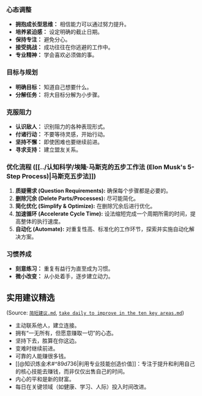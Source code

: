 ### 心态调整

- **拥抱成长型思维：** 相信能力可以通过努力提升。
- **培养紧迫感：** 设定明确的截止日期。
- **保持专注：** 避免分心。
- **接受挑战：** 成功往往在你逃避的工作中。
- **专业精神：** 学会喜欢必须做的事。

### 目标与规划

- **明确目标：** 知道自己想要什么。
- **分解任务：** 将大目标分解为小步骤。

### 克服阻力

- **认识敌人：** 识别阻力的各种表现形式。
- **付诸行动：** 不要等待灵感，开始行动。
- **坚持不懈：** 即使困难也要继续前进。
- **寻求支持：** 建立盟友关系。

### 优化流程 ([[../认知科学/埃隆·马斯克的五步工作法 (Elon Musk's 5-Step Process)|马斯克五步法]])

1. **质疑需求 (Question Requirements):** 确保每个步骤都是必要的。
2. **删除冗余 (Delete Parts/Processes):** 尽可能简化。
3. **简化优化 (Simplify & Optimize):** 在删除冗余后进行优化。
4. **加速循环 (Accelerate Cycle Time):** 设法缩短完成一个周期所需的时间，提高整体的执行速度。
5. **自动化 (Automate):** 对重复性高、标准化的工作环节，探索并实施自动化解决方案。

### 习惯养成

- **刻意练习：** 重复有益行为直至成为习惯。
- **微小改变：** 从小处着手，逐步建立动力。

## 实用建议精选

(Source: [`简短建议.md`](../认知科学/个人发展-人生建议-速查手册.md), [`take daily to improve in the ten key areas.md`](../../2.%20Areas/01认知科学/take%20daily%20to%20improve%20in%20the%20ten%20key%20areas.md))

- 主动联系他人，建立连接。
- 拥有“一无所有，但愿意赚取一切”的心态。
- 坚持下去，胜算在你这边。
- 变难时继续前进。
- 可靠的人能赚很多钱。
- [[@知识炼金术#^89d736|利用专业技能创造价值]]：专注于提升和利用自己的核心技能去赚钱，而非仅仅出售自己的时间。
- 内心的平和是新的财富。
- 每日在关键领域（如健康、学习、人际）投入时间改进。
